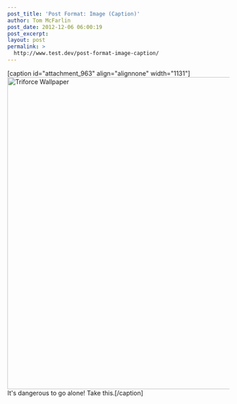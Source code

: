 ```yaml
---
post_title: 'Post Format: Image (Caption)'
author: Tom McFarlin
post_date: 2012-12-06 06:00:19
post_excerpt:
layout: post
permalink: >
  http://www.test.dev/post-format-image-caption/
---
```

[caption id="attachment_963" align="alignnone" width="1131"]<img class=" wp-image-963" title="Triforce Wallpaper" alt="Triforce Wallpaper" src="http://wptest.io/demo/wp-content/uploads/2012/12/triforce-wallpaper.jpg" width="1131" height="707" /> It's dangerous to go alone! Take this.[/caption]